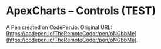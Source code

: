 # ApexCharts – Controls (TEST)

A Pen created on CodePen.io. Original URL: [https://codepen.io/TheRemoteCoder/pen/oNGbbMe](https://codepen.io/TheRemoteCoder/pen/oNGbbMe).

